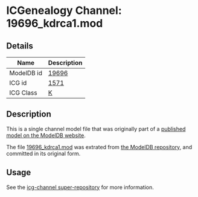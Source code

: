 # ICGenealogy Channel: 19696\_kdrca1.mod

## Details

Name | Description
---- | -----------
ModelDB id | [19696](http://senselab.med.yale.edu/ModelDB/ShowModel.cshtml?model=19696)
ICG id | [1571](http://icg.neurotheory.ox.ac.uk/channels/1/1571)
ICG Class | [K](http://icg.neurotheory.ox.ac.uk/channels/1)

## Description

This is a single channel model file that was originally part of a [published model on the ModelDB website](http://senselab.med.yale.edu/mModelDB/ShowModel.cshtml?model=19696).

The file [19696\_kdrca1.mod](19696_kdrca1.mod) was extrated from [the ModelDB repository](http://senselab.med.yale.edu/ModelDB/ShowModel.cshtml?model=19696), and committed in its original form.

## Usage

See the [icg-channel super-repository](https://github.com/icgenealogy/icg-channels) for more information.